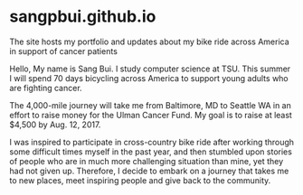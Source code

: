# sangpbui.github.io
The site hosts my portfolio and updates about my bike ride across America in support of cancer patients

Hello,
My name is Sang Bui. I study computer science at TSU. This summer I will spend 70 days 
bicycling across America to support young adults who are fighting cancer.

The 4,000-mile journey will take me from Baltimore, MD to Seattle WA in an effort to 
raise money for the Ulman Cancer Fund. My goal is to raise at least $4,500 by Aug. 12, 
2017.

I was inspired to participate in cross-country bike ride after working through some 
difficult times myself in the past year, and then stumbled upon stories of people who 
are in much more challenging situation than mine, yet they had not given up. Therefore, 
I decide to embark on a journey that takes me to new places, meet inspiring people and 
give back to the community.   
 
